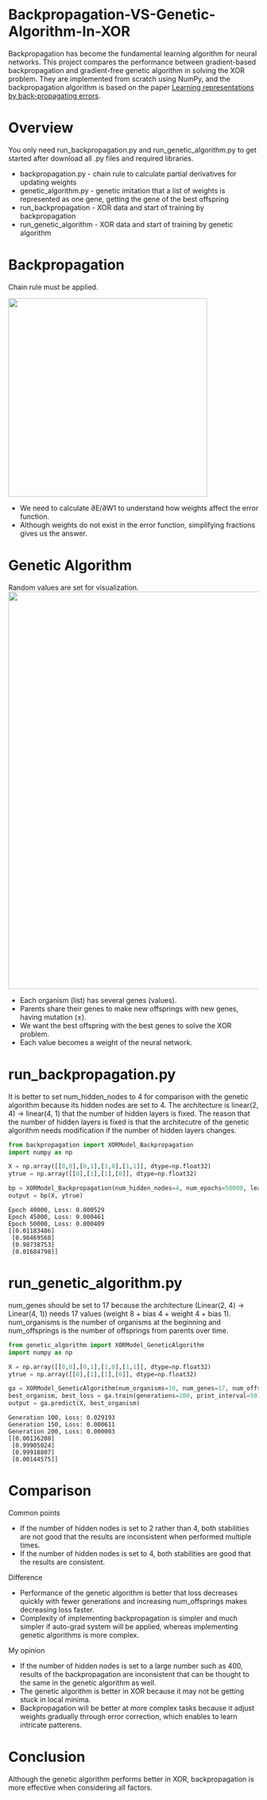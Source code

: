 # Backpropagation-VS-Genetic-Algorithm-In-XOR
Backpropagation has become the fundamental learning algorithm for neural networks. This project compares the performance between gradient-based backpropagation and gradient-free genetic algorithm in solving the XOR problem. They are implemented from scratch using NumPy, and the backpropagation algorithm is based on the paper [Learning representations by back-propagating errors](https://www.iro.umontreal.ca/~vincentp/ift3395/lectures/backprop_old.pdf).

# Overview
You only need run_backpropagation.py and run_genetic_algorithm.py to get started after download all .py files and required libraries.
- backpropagation.py - chain rule to calculate partial derivatives for updating weights
- genetic_algorithm.py - genetic imitation that a list of weights is represented as one gene, getting the gene of the best offspring
- run_backpropagation - XOR data and start of training by backpropagation
- run_genetic_algorithm - XOR data and start of training by genetic algorithm

# Backpropagation
Chain rule must be applied.

<img src="https://github.com/user-attachments/assets/d4ef2d70-a51e-4937-b429-80dff05ef741" width="400">

- We need to calculate ∂E/∂W1 to understand how weights affect the error function.
- Although weights do not exist in the error function, simplifying fractions gives us the answer.

# Genetic Algorithm
Random values are set for visualization.
<img src="https://github.com/user-attachments/assets/d24f8f56-1254-4fdc-8c24-c0fd0b655d77" width="800">

- Each organism (list) has several genes (values).
- Parents share their genes to make new offsprings with new genes, having mutation (±).
- We want the best offspring with the best genes to solve the XOR problem.
- Each value becomes a weight of the neural network.

# run_backpropagation.py
It is better to set num_hidden_nodes to 4 for comparison with the genetic algorithm because its hidden nodes are set to 4. The architecture is linear(2, 4) -> linear(4, 1) that the number of hidden layers is fixed. The reason that the number of hidden layers is fixed is that the architecutre of the genetic algorithm needs modification if the number of hidden layers changes.
```python
from backpropagation import XORModel_Backpropagation
import numpy as np

X = np.array([[0,0],[0,1],[1,0],[1,1]], dtype=np.float32)
ytrue = np.array([[0],[1],[1],[0]], dtype=np.float32)

bp = XORModel_Backpropagation(num_hidden_nodes=4, num_epochs=50000, learning_rate=0.1, print_interval=5000)
output = bp(X, ytrue)
```
```text
Epoch 40000, Loss: 0.000529
Epoch 45000, Loss: 0.000461
Epoch 50000, Loss: 0.000409
[[0.01183486]
 [0.98469568]
 [0.98738753]
 [0.01684798]]
```

# run_genetic_algorithm.py
num_genes should be set to 17 because the architecture (Linear(2, 4) -> Linear(4, 1)) needs 17 values (weight 8 + bias 4 + weight 4 + bias 1). num_organisms is the number of organisms at the beginning and num_offsprings is the number of offsprings from parents over time.
```python
from genetic_algorithm import XORModel_GeneticAlgorithm
import numpy as np

X = np.array([[0,0],[0,1],[1,0],[1,1]], dtype=np.float32)
ytrue = np.array([[0],[1],[1],[0]], dtype=np.float32)

ga = XORModel_GeneticAlgorithm(num_organisms=10, num_genes=17, num_offsprings=20, X=X, ytrue=ytrue)
best_organism, best_loss = ga.train(generations=200, print_interval=50)
output = ga.predict(X, best_organism)
```
```text
Generation 100, Loss: 0.029193
Generation 150, Loss: 0.000611
Generation 200, Loss: 0.000003
[[0.00136208]
 [0.99905024]
 [0.99918807]
 [0.00144575]]
```

# Comparison
Common points
- If the number of hidden nodes is set to 2 rather than 4, both stabilities are not good that the results are inconsistent when performed multiple times.
- If the number of hidden nodes is set to 4, both stabilities are good that the results are consistent.

Difference
- Performance of the genetic algorithm is better that loss decreases quickly with fewer generations and increasing num_offsprings makes decreasing loss faster. 
- Complexity of implementing backpropagation is simpler and much simpler if auto-grad system will be applied, whereas implementing genetic algorithms is more complex.

My opinion
- If the number of hidden nodes is set to a large number such as 400, results of the backpropagation are inconsistent that can be thought to the same in the genetic algorithm as well.
- The genetic algorithm is better in XOR because it may not be getting stuck in local minima.
- Backpropagation will be better at more complex tasks because it adjust weights gradually through error correction, which enables to learn intricate patterens.

# Conclusion
Although the genetic algorithm performs better in XOR, backpropagation is more effective when considering all factors.
